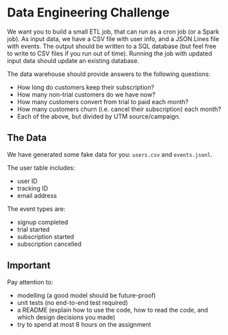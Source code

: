 # Data Engineering Challenge

We want you to build a small ETL job, that can run as a cron job (or a Spark job). As input data, we have a CSV file with user info, and a JSON Lines file with events. The output should be written to a SQL database (but feel free to write to CSV files if you run out of time). Running the job with updated input data should update an existing database.

The data warehouse should provide answers to the following questions:
  - How long do customers keep their subscription?
  - How many non-trial customers do we have now?
  - How many customers convert from trial to paid each month?
  - How many customers churn (i.e. cancel their subscription) each month?
  - Each of the above, but divided by UTM source/campaign.

## The Data

We have generated some fake data for you: `users.csv` and `events.jsonl`.

The user table includes:
  - user ID
  - tracking ID
  - email address

The event types are:
  - signup completed
  - trial started
  - subscription started
  - subscription cancelled

## Important

Pay attention to:
  - modelling (a good model should be future-proof)
  - unit tests (no end-to-end test required)
  - a README (explain how to use the code, how to read the code, and which design decisions you made)
  - try to spend at most 8 hours on the assignment
